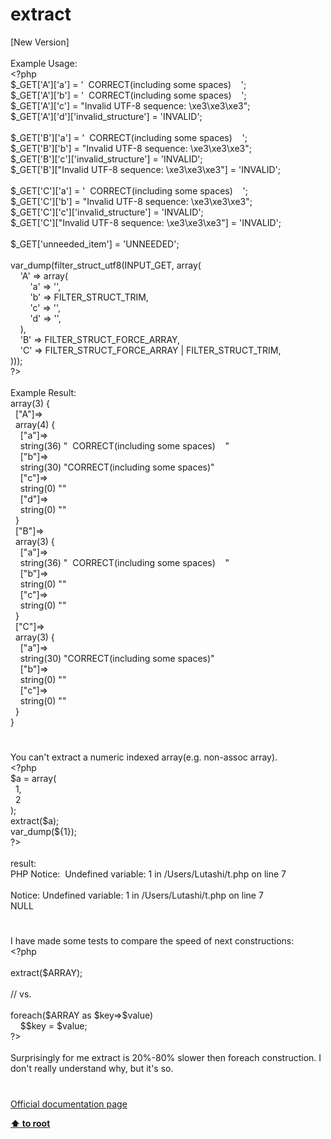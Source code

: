 # extract




<div class="phpcode"><span class="html">
[New Version]<br><br>Example Usage:<br><span class="default">&lt;?php<br>$_GET</span><span class="keyword">[</span><span class="string">&apos;A&apos;</span><span class="keyword">][</span><span class="string">&apos;a&apos;</span><span class="keyword">] = </span><span class="string">&apos;&#xA0; CORRECT(including some spaces)&#xA0; &#xA0; &apos;</span><span class="keyword">;<br></span><span class="default">$_GET</span><span class="keyword">[</span><span class="string">&apos;A&apos;</span><span class="keyword">][</span><span class="string">&apos;b&apos;</span><span class="keyword">] = </span><span class="string">&apos;&#xA0; CORRECT(including some spaces)&#xA0; &#xA0; &apos;</span><span class="keyword">;<br></span><span class="default">$_GET</span><span class="keyword">[</span><span class="string">&apos;A&apos;</span><span class="keyword">][</span><span class="string">&apos;c&apos;</span><span class="keyword">] = </span><span class="string">&quot;Invalid UTF-8 sequence: \xe3\xe3\xe3&quot;</span><span class="keyword">;<br></span><span class="default">$_GET</span><span class="keyword">[</span><span class="string">&apos;A&apos;</span><span class="keyword">][</span><span class="string">&apos;d&apos;</span><span class="keyword">][</span><span class="string">&apos;invalid_structure&apos;</span><span class="keyword">] = </span><span class="string">&apos;INVALID&apos;</span><span class="keyword">;<br><br></span><span class="default">$_GET</span><span class="keyword">[</span><span class="string">&apos;B&apos;</span><span class="keyword">][</span><span class="string">&apos;a&apos;</span><span class="keyword">] = </span><span class="string">&apos;&#xA0; CORRECT(including some spaces)&#xA0; &#xA0; &apos;</span><span class="keyword">;<br></span><span class="default">$_GET</span><span class="keyword">[</span><span class="string">&apos;B&apos;</span><span class="keyword">][</span><span class="string">&apos;b&apos;</span><span class="keyword">] = </span><span class="string">&quot;Invalid UTF-8 sequence: \xe3\xe3\xe3&quot;</span><span class="keyword">;<br></span><span class="default">$_GET</span><span class="keyword">[</span><span class="string">&apos;B&apos;</span><span class="keyword">][</span><span class="string">&apos;c&apos;</span><span class="keyword">][</span><span class="string">&apos;invalid_structure&apos;</span><span class="keyword">] = </span><span class="string">&apos;INVALID&apos;</span><span class="keyword">;<br></span><span class="default">$_GET</span><span class="keyword">[</span><span class="string">&apos;B&apos;</span><span class="keyword">][</span><span class="string">&quot;Invalid UTF-8 sequence: \xe3\xe3\xe3&quot;</span><span class="keyword">] = </span><span class="string">&apos;INVALID&apos;</span><span class="keyword">;<br><br></span><span class="default">$_GET</span><span class="keyword">[</span><span class="string">&apos;C&apos;</span><span class="keyword">][</span><span class="string">&apos;a&apos;</span><span class="keyword">] = </span><span class="string">&apos;&#xA0; CORRECT(including some spaces)&#xA0; &#xA0; &apos;</span><span class="keyword">;<br></span><span class="default">$_GET</span><span class="keyword">[</span><span class="string">&apos;C&apos;</span><span class="keyword">][</span><span class="string">&apos;b&apos;</span><span class="keyword">] = </span><span class="string">&quot;Invalid UTF-8 sequence: \xe3\xe3\xe3&quot;</span><span class="keyword">;<br></span><span class="default">$_GET</span><span class="keyword">[</span><span class="string">&apos;C&apos;</span><span class="keyword">][</span><span class="string">&apos;c&apos;</span><span class="keyword">][</span><span class="string">&apos;invalid_structure&apos;</span><span class="keyword">] = </span><span class="string">&apos;INVALID&apos;</span><span class="keyword">;<br></span><span class="default">$_GET</span><span class="keyword">[</span><span class="string">&apos;C&apos;</span><span class="keyword">][</span><span class="string">&quot;Invalid UTF-8 sequence: \xe3\xe3\xe3&quot;</span><span class="keyword">] = </span><span class="string">&apos;INVALID&apos;</span><span class="keyword">;<br><br></span><span class="default">$_GET</span><span class="keyword">[</span><span class="string">&apos;unneeded_item&apos;</span><span class="keyword">] = </span><span class="string">&apos;UNNEEDED&apos;</span><span class="keyword">;<br><br></span><span class="default">var_dump</span><span class="keyword">(</span><span class="default">filter_struct_utf8</span><span class="keyword">(</span><span class="default">INPUT_GET</span><span class="keyword">, array(<br>&#xA0; &#xA0; </span><span class="string">&apos;A&apos; </span><span class="keyword">=&gt; array(<br>&#xA0; &#xA0; &#xA0; &#xA0; </span><span class="string">&apos;a&apos; </span><span class="keyword">=&gt; </span><span class="string">&apos;&apos;</span><span class="keyword">,<br>&#xA0; &#xA0; &#xA0; &#xA0; </span><span class="string">&apos;b&apos; </span><span class="keyword">=&gt; </span><span class="default">FILTER_STRUCT_TRIM</span><span class="keyword">,<br>&#xA0; &#xA0; &#xA0; &#xA0; </span><span class="string">&apos;c&apos; </span><span class="keyword">=&gt; </span><span class="string">&apos;&apos;</span><span class="keyword">,<br>&#xA0; &#xA0; &#xA0; &#xA0; </span><span class="string">&apos;d&apos; </span><span class="keyword">=&gt; </span><span class="string">&apos;&apos;</span><span class="keyword">,<br>&#xA0; &#xA0; ),<br>&#xA0; &#xA0; </span><span class="string">&apos;B&apos; </span><span class="keyword">=&gt; </span><span class="default">FILTER_STRUCT_FORCE_ARRAY</span><span class="keyword">,<br>&#xA0; &#xA0; </span><span class="string">&apos;C&apos; </span><span class="keyword">=&gt; </span><span class="default">FILTER_STRUCT_FORCE_ARRAY </span><span class="keyword">| </span><span class="default">FILTER_STRUCT_TRIM</span><span class="keyword">,<br>)));<br></span><span class="default">?&gt;<br></span><br>Example Result:<br>array(3) {<br>&#xA0; [&quot;A&quot;]=&gt;<br>&#xA0; array(4) {<br>&#xA0; &#xA0; [&quot;a&quot;]=&gt;<br>&#xA0; &#xA0; string(36) &quot;&#xA0; CORRECT(including some spaces)&#xA0; &#xA0; &quot;<br>&#xA0; &#xA0; [&quot;b&quot;]=&gt;<br>&#xA0; &#xA0; string(30) &quot;CORRECT(including some spaces)&quot;<br>&#xA0; &#xA0; [&quot;c&quot;]=&gt;<br>&#xA0; &#xA0; string(0) &quot;&quot;<br>&#xA0; &#xA0; [&quot;d&quot;]=&gt;<br>&#xA0; &#xA0; string(0) &quot;&quot;<br>&#xA0; }<br>&#xA0; [&quot;B&quot;]=&gt;<br>&#xA0; array(3) {<br>&#xA0; &#xA0; [&quot;a&quot;]=&gt;<br>&#xA0; &#xA0; string(36) &quot;&#xA0; CORRECT(including some spaces)&#xA0; &#xA0; &quot;<br>&#xA0; &#xA0; [&quot;b&quot;]=&gt;<br>&#xA0; &#xA0; string(0) &quot;&quot;<br>&#xA0; &#xA0; [&quot;c&quot;]=&gt;<br>&#xA0; &#xA0; string(0) &quot;&quot;<br>&#xA0; }<br>&#xA0; [&quot;C&quot;]=&gt;<br>&#xA0; array(3) {<br>&#xA0; &#xA0; [&quot;a&quot;]=&gt;<br>&#xA0; &#xA0; string(30) &quot;CORRECT(including some spaces)&quot;<br>&#xA0; &#xA0; [&quot;b&quot;]=&gt;<br>&#xA0; &#xA0; string(0) &quot;&quot;<br>&#xA0; &#xA0; [&quot;c&quot;]=&gt;<br>&#xA0; &#xA0; string(0) &quot;&quot;<br>&#xA0; }<br>}</span>
</div>
  

#


<div class="phpcode"><span class="html">
You can&apos;t extract a numeric indexed array(e.g. non-assoc array).<br><span class="default">&lt;?php<br>$a </span><span class="keyword">= array(<br>&#xA0; </span><span class="default">1</span><span class="keyword">,<br>&#xA0; </span><span class="default">2<br></span><span class="keyword">);<br></span><span class="default">extract</span><span class="keyword">(</span><span class="default">$a</span><span class="keyword">);<br></span><span class="default">var_dump</span><span class="keyword">(${</span><span class="default">1</span><span class="keyword">});<br></span><span class="default">?&gt;<br></span><br>result:<br>PHP Notice:&#xA0; Undefined variable: 1 in /Users/Lutashi/t.php on line 7<br><br>Notice: Undefined variable: 1 in /Users/Lutashi/t.php on line 7<br>NULL</span>
</div>
  

#


<div class="phpcode"><span class="html">
I have made some tests to compare the speed of next constructions:<br><span class="default">&lt;?php<br><br>extract</span><span class="keyword">(</span><span class="default">$ARRAY</span><span class="keyword">);<br><br></span><span class="comment">// vs. <br><br></span><span class="keyword">foreach(</span><span class="default">$ARRAY </span><span class="keyword">as </span><span class="default">$key</span><span class="keyword">=&gt;</span><span class="default">$value</span><span class="keyword">) <br>&#xA0; &#xA0; $</span><span class="default">$key </span><span class="keyword">= </span><span class="default">$value</span><span class="keyword">; <br></span><span class="default">?&gt;<br></span><br>Surprisingly for me extract is 20%-80% slower then foreach construction. I don&apos;t really understand why, but it&apos;s so.</span>
</div>
  

#

[Official documentation page](https://www.php.net/manual/en/function.extract.php)

**[⬆ to root](/)**